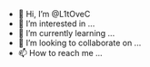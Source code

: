 - 👋 Hi, I’m @L1tOveC
- 👀 I’m interested in ...
- 🌱 I’m currently learning ...
- 💞️ I’m looking to collaborate on ...
- 📫 How to reach me ...

<!---
L1tOveC/L1tOveC is a ✨ special ✨ repository because its `README.md` (this file) appears on your GitHub profile.
You can click the Preview link to take a look at your changes.
--->
